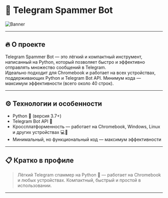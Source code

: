 # 🚀 Telegram Spammer Bot

![Banner](https://i.imgur.com/yP8EwKd.png)

---

## 🔥 О проекте

Telegram Spammer Bot — это лёгкий и компактный инструмент, написанный на Python, который позволяет быстро и эффективно отправлять множество сообщений в Telegram.  
Идеально подходит для Chromebook и работает на всех устройствах, поддерживающих Python и Telegram Bot API. Минимум кода — максимум эффективности (всего около 40 строк).

---

## ⚙️ Технологии и особенности

- Python 🐍 (версия 3.7+)
- Telegram Bot API 🤖
- Кроссплатформенность — работает на Chromebook, Windows, Linux и других устройствах 💻📱
- Минимальный, но функциональный код — максимум эффективности

---

## 📋 Кратко в профиле

> Лёгкий Telegram спаммер на Python 🐍 — работает на Chromebook и любых устройствах. Компактный, быстрый и простой в использовании.

---
